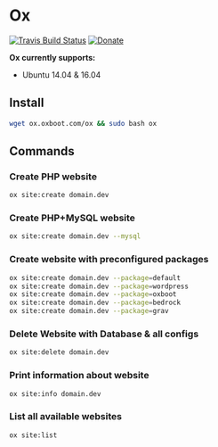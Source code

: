 # Ox 
[![Travis Build Status](https://travis-ci.org/oxboot/ox.svg)](https://travis-ci.org/oxboot/ox) [![Donate](https://img.shields.io/badge/Donate-PayPal-green.svg)](https://www.paypal.com/cgi-bin/webscr?cmd=_s-xclick&hosted_button_id=2VATG7M5GNZ6Q)

**Ox currently supports:**
- Ubuntu 14.04 & 16.04
## Install
```bash
wget ox.oxboot.com/ox && sudo bash ox
```
## Commands
### Create PHP website
```bash
ox site:create domain.dev
```
### Create PHP+MySQL website
```bash
ox site:create domain.dev --mysql
```
### Create website with preconfigured packages
```bash
ox site:create domain.dev --package=default
ox site:create domain.dev --package=wordpress
ox site:create domain.dev --package=oxboot
ox site:create domain.dev --package=bedrock
ox site:create domain.dev --package=grav
```
### Delete Website with Database & all configs
```bash
ox site:delete domain.dev
```
### Print information about website
```bash
ox site:info domain.dev
```
### List all available websites
```bash
ox site:list
```

